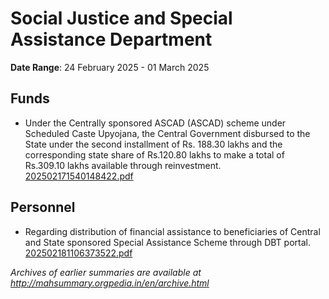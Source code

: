 # Social Justice and Special Assistance Department

**Date Range**: 24 February 2025 - 01 March 2025


## Funds
- Under the Centrally sponsored ASCAD (ASCAD) scheme under Scheduled Caste Upyojana, the Central Government disbursed to the State under the second installment of Rs. 188.30 lakhs and the corresponding state share of Rs.120.80 lakhs to make a total of Rs.309.10 lakhs available through reinvestment.\
  [202502171540148422.pdf](https://gr.maharashtra.gov.in/Site/Upload/Government%20Resolutions/English/202502171540148422.pdf)

## Personnel
- Regarding distribution of financial assistance to beneficiaries of Central and State sponsored Special Assistance Scheme through DBT portal.\
  [202502181106373522.pdf](https://gr.maharashtra.gov.in/Site/Upload/Government%20Resolutions/English/202502181106373522.pdf)


*Archives of earlier summaries are available at http://mahsummary.orgpedia.in/en/archive.html*